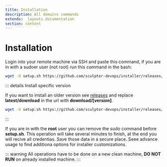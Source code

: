 ```yaml
---
title: Installation
description: All domains commands
extends: _layouts.documentation
section: content
---
```


# Installation

Login into your remote machine via SSH and paste this command, if you are in with a sudoer user (not root) run this command in the bash:

``` bash
wget -O setup.sh https://github.com/sculptor-devops/installer/releases/latest/download/setup.sh | sudo sh setup.sh
```

::: details Install specific version 

If you want to install an older version see [releases](https://github.com/sculptor-devops/installer/releases) and replace **latest/download** in the url with **download/[version]**.

``` bash
wget -O setup.sh https://github.com/sculptor-devops/installer/releases/download/v0.1.5/setup.sh | sudo sh setup.sh
```
:::

<asciinema :src="$withBase('/cast/installation_ubuntu18.cast')" cols="80" rows="24" speed="8" />

If you are in with the **root** user you can remove the sudo command before **setup.sh**. This operation will take several minutes to finish, at the end you will recive all credentias. Save those data in a secure place. Seee advance usage to find additiona options for installer customizations.

::: warning
All operations have to be done on a new clean machine, **DO NOT RUN** on already installed machine.
:::
